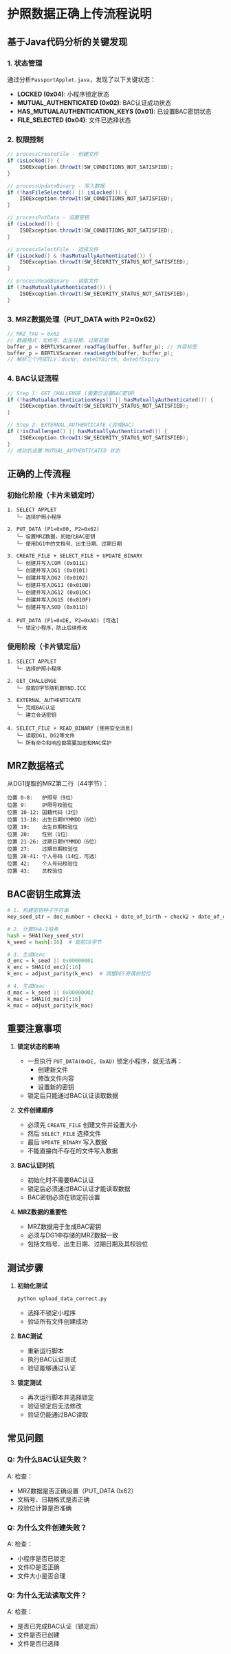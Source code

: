 # 护照数据正确上传流程说明

## 基于Java代码分析的关键发现

### 1. 状态管理

通过分析`PassportApplet.java`，发现了以下关键状态：

- **LOCKED (0x04)**: 小程序锁定状态
- **MUTUAL_AUTHENTICATED (0x02)**: BAC认证成功状态
- **HAS_MUTUALAUTHENTICATION_KEYS (0x01)**: 已设置BAC密钥状态
- **FILE_SELECTED (0x04)**: 文件已选择状态

### 2. 权限控制

```java
// processCreateFile - 创建文件
if (isLocked()) {
    ISOException.throwIt(SW_CONDITIONS_NOT_SATISFIED);
}

// processUpdateBinary - 写入数据
if (!hasFileSelected() || isLocked()) {
    ISOException.throwIt(SW_CONDITIONS_NOT_SATISFIED);
}

// processPutData - 设置密钥
if (isLocked()) {
    ISOException.throwIt(SW_CONDITIONS_NOT_SATISFIED);
}

// processSelectFile - 选择文件
if (isLocked() & !hasMutuallyAuthenticated()) {
    ISOException.throwIt(SW_SECURITY_STATUS_NOT_SATISFIED);
}

// processReadBinary - 读取文件
if (!hasMutuallyAuthenticated()) {
    ISOException.throwIt(SW_SECURITY_STATUS_NOT_SATISFIED);
}
```

### 3. MRZ数据处理（PUT_DATA with P2=0x62）

```java
// MRZ_TAG = 0x62
// 数据格式：文档号、出生日期、过期日期
buffer_p = BERTLVScanner.readTag(buffer, buffer_p); // 外层标签
buffer_p = BERTLVScanner.readLength(buffer, buffer_p);
// 解析三个内部TLV：docNr, dateOfBirth, dateOfExpiry
```

### 4. BAC认证流程

```java
// Step 1: GET_CHALLENGE (需要已设置BAC密钥)
if (!hasMutualAuthenticationKeys() || hasMutuallyAuthenticated()) {
    ISOException.throwIt(SW_SECURITY_STATUS_NOT_SATISFIED);
}

// Step 2: EXTERNAL_AUTHENTICATE (完成BAC)
if (!isChallenged() || hasMutuallyAuthenticated()) {
    ISOException.throwIt(SW_SECURITY_STATUS_NOT_SATISFIED);
}
// 成功后设置 MUTUAL_AUTHENTICATED 状态
```

## 正确的上传流程

### 初始化阶段（卡片未锁定时）

```
1. SELECT APPLET
   └─ 选择护照小程序

2. PUT_DATA (P1=0x00, P2=0x62)
   └─ 设置MRZ数据，初始化BAC密钥
   └─ 使用DG1中的文档号、出生日期、过期日期

3. CREATE_FILE + SELECT_FILE + UPDATE_BINARY
   └─ 创建并写入COM (0x011E)
   └─ 创建并写入DG1 (0x0101)
   └─ 创建并写入DG2 (0x0102)
   └─ 创建并写入DG11 (0x010B)
   └─ 创建并写入DG12 (0x010C)
   └─ 创建并写入DG15 (0x010F)
   └─ 创建并写入SOD (0x011D)

4. PUT_DATA (P1=0xDE, P2=0xAD) [可选]
   └─ 锁定小程序，防止后续修改
```

### 使用阶段（卡片锁定后）

```
1. SELECT APPLET
   └─ 选择护照小程序

2. GET_CHALLENGE
   └─ 获取8字节随机数RND.ICC

3. EXTERNAL_AUTHENTICATE
   └─ 完成BAC认证
   └─ 建立会话密钥

4. SELECT_FILE + READ_BINARY [使用安全消息]
   └─ 读取DG1、DG2等文件
   └─ 所有命令和响应都需要加密和MAC保护
```

## MRZ数据格式

从DG1提取的MRZ第二行（44字节）：
```
位置 0-8:   护照号（9位）
位置 9:     护照号校验位
位置 10-12: 国籍代码（3位）
位置 13-18: 出生日期YYMMDD（6位）
位置 19:    出生日期校验位
位置 20:    性别（1位）
位置 21-26: 过期日期YYMMDD（6位）
位置 27:    过期日期校验位
位置 28-41: 个人号码（14位，可选）
位置 42:    个人号码校验位
位置 43:    总校验位
```

## BAC密钥生成算法

```python
# 1. 构建密钥种子字符串
key_seed_str = doc_number + check1 + date_of_birth + check2 + date_of_expiry + check3

# 2. 计算SHA-1哈希
hash = SHA1(key_seed_str)
k_seed = hash[:16]  # 取前16字节

# 3. 生成Kenc
d_enc = k_seed || 0x00000001
k_enc = SHA1(d_enc)[:16]
k_enc = adjust_parity(k_enc)  # 调整DES奇偶校验位

# 4. 生成Kmac
d_mac = k_seed || 0x00000002
k_mac = SHA1(d_mac)[:16]
k_mac = adjust_parity(k_mac)
```

## 重要注意事项

1. **锁定状态的影响**
   - 一旦执行 `PUT_DATA(0xDE, 0xAD)` 锁定小程序，就无法再：
     - 创建新文件
     - 修改文件内容
     - 设置新的密钥
   - 锁定后只能通过BAC认证读取数据

2. **文件创建顺序**
   - 必须先 `CREATE_FILE` 创建文件并设置大小
   - 然后 `SELECT_FILE` 选择文件
   - 最后 `UPDATE_BINARY` 写入数据
   - 不能直接向不存在的文件写入数据

3. **BAC认证时机**
   - 初始化时不需要BAC认证
   - 锁定后必须通过BAC认证才能读取数据
   - BAC密钥必须在锁定前设置

4. **MRZ数据的重要性**
   - MRZ数据用于生成BAC密钥
   - 必须与DG1中存储的MRZ数据一致
   - 包括文档号、出生日期、过期日期及其校验位

## 测试步骤

1. **初始化测试**
   ```bash
   python upload_data_correct.py
   ```
   - 选择不锁定小程序
   - 验证所有文件创建成功

2. **BAC测试**
   - 重新运行脚本
   - 执行BAC认证测试
   - 验证能够通过认证

3. **锁定测试**
   - 再次运行脚本并选择锁定
   - 验证锁定后无法修改
   - 验证仍能通过BAC读取

## 常见问题

### Q: 为什么BAC认证失败？
A: 检查：
- MRZ数据是否正确设置（PUT_DATA 0x62）
- 文档号、日期格式是否正确
- 校验位计算是否准确

### Q: 为什么文件创建失败？
A: 检查：
- 小程序是否已锁定
- 文件ID是否正确
- 文件大小是否合理

### Q: 为什么无法读取文件？
A: 检查：
- 是否已完成BAC认证（锁定后）
- 文件是否已创建
- 文件是否已选择